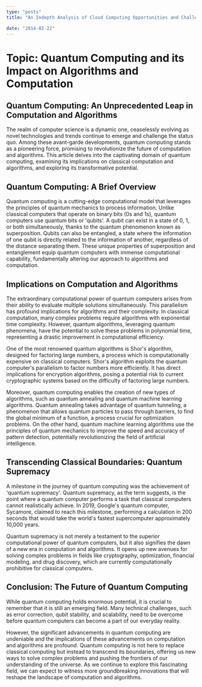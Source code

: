 ```yaml
---
type: "posts"
title: "An Indepth Analysis of Cloud Computing Opportunities and Challenges"

date: "2014-02-22"
---
```


# Topic: Quantum Computing and its Impact on Algorithms and Computation

## Quantum Computing: An Unprecedented Leap in Computation and Algorithms

The realm of computer science is a dynamic one, ceaselessly evolving as novel technologies and trends continue to emerge and challenge the status quo. Among these avant-garde developments, quantum computing stands as a pioneering force, promising to revolutionize the future of computation and algorithms. This article delves into the captivating domain of quantum computing, examining its implications on classical computation and algorithms, and exploring its transformative potential.

## Quantum Computing: A Brief Overview

Quantum computing is a cutting-edge computational model that leverages the principles of quantum mechanics to process information. Unlike classical computers that operate on binary bits (0s and 1s), quantum computers use quantum bits or 'qubits'. A qubit can exist in a state of 0, 1, or both simultaneously, thanks to the quantum phenomenon known as superposition. Qubits can also be entangled, a state where the information of one qubit is directly related to the information of another, regardless of the distance separating them. These unique properties of superposition and entanglement equip quantum computers with immense computational capability, fundamentally altering our approach to algorithms and computation.

## Implications on Computation and Algorithms

The extraordinary computational power of quantum computers arises from their ability to evaluate multiple solutions simultaneously. This parallelism has profound implications for algorithms and their complexity. In classical computation, many complex problems require algorithms with exponential time complexity. However, quantum algorithms, leveraging quantum phenomena, have the potential to solve these problems in polynomial time, representing a drastic improvement in computational efficiency.

One of the most renowned quantum algorithms is Shor's algorithm, designed for factoring large numbers, a process which is computationally expensive on classical computers. Shor's algorithm exploits the quantum computer's parallelism to factor numbers more efficiently. It has direct implications for encryption algorithms, posing a potential risk to current cryptographic systems based on the difficulty of factoring large numbers.

Moreover, quantum computing enables the creation of new types of algorithms, such as quantum annealing and quantum machine learning algorithms. Quantum annealing takes advantage of quantum tunneling, a phenomenon that allows quantum particles to pass through barriers, to find the global minimum of a function, a process crucial for optimization problems. On the other hand, quantum machine learning algorithms use the principles of quantum mechanics to improve the speed and accuracy of pattern detection, potentially revolutionizing the field of artificial intelligence.

## Transcending Classical Boundaries: Quantum Supremacy

A milestone in the journey of quantum computing was the achievement of 'quantum supremacy'. Quantum supremacy, as the term suggests, is the point where a quantum computer performs a task that classical computers cannot realistically achieve. In 2019, Google's quantum computer, Sycamore, claimed to reach this milestone, performing a calculation in 200 seconds that would take the world's fastest supercomputer approximately 10,000 years.

Quantum supremacy is not merely a testament to the superior computational power of quantum computers, but it also signifies the dawn of a new era in computation and algorithms. It opens up new avenues for solving complex problems in fields like cryptography, optimization, financial modeling, and drug discovery, which are currently computationally prohibitive for classical computers.

## Conclusion: The Future of Quantum Computing

While quantum computing holds enormous potential, it is crucial to remember that it is still an emerging field. Many technical challenges, such as error correction, qubit stability, and scalability, need to be overcome before quantum computers can become a part of our everyday reality.

However, the significant advancements in quantum computing are undeniable and the implications of these advancements on computation and algorithms are profound. Quantum computing is not here to replace classical computing but instead to transcend its boundaries, offering us new ways to solve complex problems and pushing the frontiers of our understanding of the universe. As we continue to explore this fascinating field, we can expect to witness more groundbreaking innovations that will reshape the landscape of computation and algorithms.
